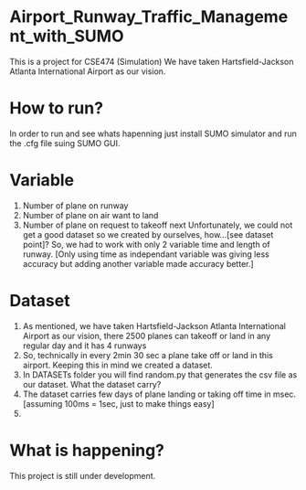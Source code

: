 # Airport_Runway_Traffic_Management_with_SUMO
This is a project for CSE474 (Simulation)
We have taken Hartsfield-Jackson Atlanta International Airport as our vision.

# How to run?
In order to run and see whats hapenning just install SUMO simulator and run the .cfg file suing SUMO GUI. 

# Variable
1. Number of plane on runway
2. Number of plane on air want to land
3. Number of plane on request to takeoff next
Unfortunately, we could not get a good dataset so we created by ourselves, how...[see dataset point]?
So, we had to work with only 2 variable time and length of runway. [Only using time as independant variable was giving less accuracy but adding another variable made accuracy better.]

# Dataset
1. As mentioned, we have taken Hartsfield-Jackson Atlanta International Airport as our vision, there 2500 planes can takeoff or land in any regular day and it has 4 runways
2. So, technically in every 2min 30 sec a plane take off or land in this airport. Keeping this in mind we created a dataset.
3. In DATASETs folder you will find random.py that generates the csv file as our dataset.
What the dataset carry?
4. The dataset carries few days of plane landing or taking off time in msec. [assuming 100ms = 1sec, just to make things easy]
5. 

# What is happening?



This project is still under development.
